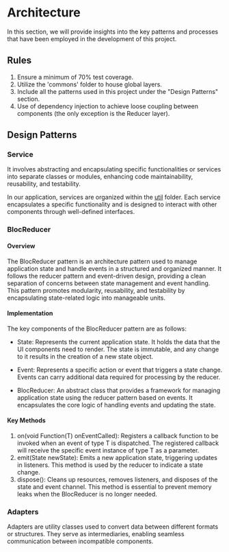 # Architecture

In this section, we will provide insights into the key patterns and processes that have been employed in the development of this project.

## Rules

1. Ensure a minimum of 70% test coverage.
2. Utilize the 'commons' folder to house global layers.
3. Include all the patterns used in this project under the "Design Patterns" section.
4. Use of dependency injection to achieve loose coupling between components (the only exception is the Reducer layer).

## Design Patterns

### Service

It involves abstracting and encapsulating specific functionalities or services into separate classes or modules, enhancing code maintainability, reusability, and testability.

In our application, services are organized within the [util](lib/utils) folder. Each service encapsulates a specific functionality and is designed to interact with other components through well-defined interfaces. 

### BlocReducer

#### Overview

The BlocReducer pattern is an architecture pattern used to manage application state and handle events in a structured and organized manner. It follows the reducer pattern and event-driven design, providing a clean separation of concerns between state management and event handling. This pattern promotes modularity, reusability, and testability by encapsulating state-related logic into manageable units.

#### Implementation
The key components of the BlocReducer pattern are as follows:

- State: Represents the current application state. It holds the data that the UI components need to render. The state is immutable, and any change to it results in the creation of a new state object.

- Event: Represents a specific action or event that triggers a state change. Events can carry additional data required for processing by the reducer.

- BlocReducer: An abstract class that provides a framework for managing application state using the reducer pattern based on events. It encapsulates the core logic of handling events and updating the state.

#### Key Methods
1. on<T extends Event>(void Function(T) onEventCalled): Registers a callback function to be invoked when an event of type T is dispatched. The registered callback will receive the specific event instance of type T as a parameter.
2. emit(State newState): Emits a new application state, triggering updates in listeners. This method is used by the reducer to indicate a state change.
3. dispose(): Cleans up resources, removes listeners, and disposes of the state and event channel. This method is essential to prevent memory leaks when the BlocReducer is no longer needed.

### Adapters

Adapters are utility classes used to convert data between different formats or structures. They serve as intermediaries, enabling seamless communication between incompatible components.